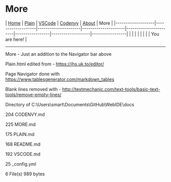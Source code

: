 # More

| [Home](README.md) | [Plain](PLAIN.md) | [VSCode](VSCODE.md) | [Codenvy](CODENVY.md) | [About](ABOUT.md) | More |
|-------------------|-------------------|---------------------|---------------------|-----------------------|-----------------|-------------------|-----------------|
|                   |                   |                     |                     |                       |                 |                   | You are here!   |

---

More - Just an addition to the Navigator bar above

Plain.html edited from - https://ihs.uk.to/editor/

Page Navigator done with https://www.tablesgenerator.com/markdown_tables

Blank lines removed with - http://textmechanic.com/text-tools/basic-text-tools/remove-empty-lines/

Directory of C:\Users\smart\Documents\GitHub\WebIDE\docs

204            CODENVY.md

225            MORE.md

175            PLAIN.md

168            README.md

192            VSCODE.md

25             _config.yml

6 File(s)      989 bytes
